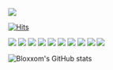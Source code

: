 <img src="https://capsule-render.vercel.app/api?type=waving&color=timeAuto&height=300&section=header&text=BloxxomGit&fontSize=90" />




<!--
**Blossssom/Blossssom** is a ✨ _special_ ✨ repository because its `README.md` (this file) appears on your GitHub profile.

Here are some ideas to get you started:

- 🔭 I’m currently working on ...
- 🌱 I’m currently learning ...
- 👯 I’m looking to collaborate on ...
- 🤔 I’m looking for help with ...
- 💬 Ask me about ...
- 📫 How to reach me: ...
- 😄 Pronouns: ...
- ⚡ Fun fact: ...
-->

[![Hits](https://hits.seeyoufarm.com/api/count/incr/badge.svg?url=https%3A%2F%2Fgithub.com%2FBlossssom%2Fhit-counter&count_bg=%239772FB&title_bg=%23764AF1&icon=&icon_color=%23B28585&title=hits&edge_flat=true)](https://hits.seeyoufarm.com)

<img src="https://img.shields.io/badge/JavaScript-%23F7DF1E?style=flat-square&logo=JavaScript&logoColor=white" />
<img src="https://img.shields.io/badge/-React-%2361DAFB?style=flat-square&logoWidth=20&logo=React&logoColor=white" />
<img src="https://img.shields.io/badge/-HTML-%23E34F26?style=flat-square&logoWidth=20&logo=HTML5&logoColor=white" />
<img src="https://img.shields.io/badge/-CSS-%231572B6?style=flat-square&logoWidth=20&logo=CSS3&logoColor=white" />
<img src="https://img.shields.io/badge/-nodeJS-%23339933?style=flat-square&logoWidth=20&logo=Node.js&logoColor=white" />
<img src="https://img.shields.io/badge/-typeScript-%233178C6?style=flat-square&logoWidth=20&logo=TypeScript&logoColor=white" />
<img src="https://img.shields.io/badge/-Redux-%23764ABC?style=flat-square&logoWidth=20&logo=Redux&logoColor=white" />
<img src="https://img.shields.io/badge/-Github-%23181717?style=flat-square&logoWidth=20&logo=GitHub&logoColor=white" />
<img src="https://img.shields.io/badge/-Python-%233776AB?style=flat-square&logoWidth=20&logo=Python&logoColor=white" />
<img src="https://img.shields.io/badge/-Styled--Component-%23DB7093?style=flat-square&logoWidth=20&logo=styled-components&logoColor=white" />


![Bloxxom's GitHub stats](https://github-readme-stats.vercel.app/api?username=Blossssom&show_icons=true&theme=radical)
